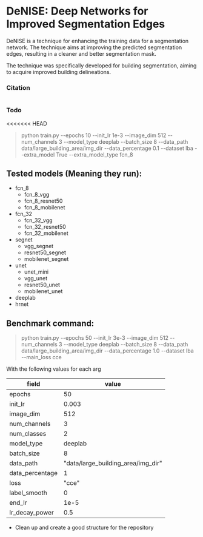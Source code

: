 # DeNISE: Deep Networks for Improved Segmentation Edges

DeNISE is a technique for enhancing the training data for a segmentation network. The technique aims at improving the predicted segmentation edges, resulting in a cleaner and better segmentation mask.

The technique was specifically developed for building segmentation, aiming to acquire improved building delineations.


### Citation

```

```

### Todo

<<<<<<< HEAD
> python train.py --epochs 10 --init_lr 1e-3 --image_dim 512 --num_channels 3 --model_type deeplab --batch_size 8 --data_path data/large_building_area/img_dir --data_percentage 0.1 --dataset lba --extra_model True --extra_model_type fcn_8


## Tested models (Meaning they run):

* fcn_8
    * fcn_8_vgg
    * fcn_8_resnet50
    * fcn_8_mobilenet
* fcn_32
    * fcn_32_vgg
    * fcn_32_resnet50
    * fcn_32_mobilenet
* segnet
    * vgg_segnet
    * resnet50_segnet
    * mobilenet_segnet
* unet
    * unet_mini
    * vgg_unet
    * resnet50_unet
    * mobilenet_unet
* deeplab
* hrnet

## Benchmark command:

> python train.py --epochs 50 --init_lr 3e-3 --image_dim 512 --num_channels 3 --model_type deeplab --batch_size 8 --data_path data/large_building_area/img_dir --data_percentage 1.0 --dataset lba --main_loss cce

With the following values for each arg

| field | value |
|-------|-------|
|epochs | 50    |
|init_lr| 0.003 |
|image_dim|512|
|num_channels|3|
|num_classes|2|
|model_type|deeplab|
|batch_size|8|
|data_path|"data/large_building_area/img_dir"|
|data_percentage|1|
|loss|"cce"|
|label_smooth|0|
|end_lr|1e-5|
|lr_decay_power|0.5|

* Clean up and create a good structure for the repository
